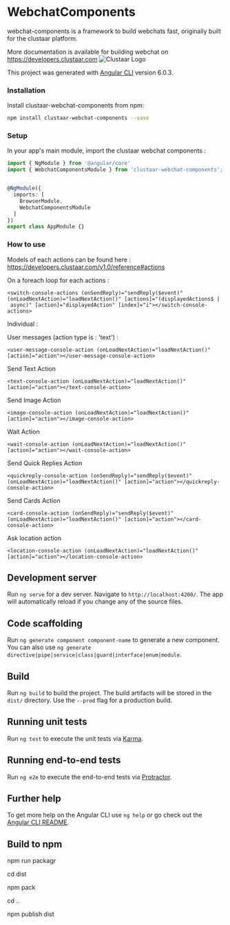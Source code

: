 # WebchatComponents
webchat-components is a framework to build webchats fast, originally built for the clustaar platform.

More documentation is available for building webchat on https://developers.clustaar.com 
![Clustaar Logo](https://clustaar.com/wp-content/uploads/2016/07/logo-black-1.png)

This project was generated with [Angular CLI](https://github.com/angular/angular-cli) version 6.0.3.

### Installation

Install clustaar-webchat-components from npm:
```bash
npm install clustaar-webchat-components --save
```

### Setup

In your app's main module, import the clustaar webchat components :

```ts
import { NgModule } from '@angular/core'
import { WebchatComponentsModule } from 'clustaar-webchat-components';


@NgModule({
  imports: [
    BrowserModule,
    WebchatComponentsModule
  ]
})
export class AppModule {}
```

### How to use

Models of each actions can be found here : https://developers.clustaar.com/v1.0/reference#actions

On a foreach loop for each actions : 

```
<switch-console-actions (onSendReply)="sendReply($event)" (onLoadNextAction)="loadNextAction()" [actions]="(displayedActions$ | async)" [action]="displayedAction" [index]="i"></switch-console-actions>
```

Individual :


User messages (action type is : 'text') : 
```
<user-message-console-action (onLoadNextAction)="loadNextAction()" [action]="action"></user-message-console-action>
```

Send Text Action
```
<text-console-action (onLoadNextAction)="loadNextAction()" [action]="action"></text-console-action>
```

Send Image Action
```
<image-console-action (onLoadNextAction)="loadNextAction()" [action]="action"></image-console-action>
```

Wait Action
```
<wait-console-action (onLoadNextAction)="loadNextAction()" [action]="action"></wait-console-action>
```

Send Quick Replies Action  
```
<quickreply-console-action (onSendReply)="sendReply($event)" (onLoadNextAction)="loadNextAction()" [action]="action"></quickreply-console-action>
```

Send Cards Action
```
<card-console-action (onSendReply)="sendReply($event)" (onLoadNextAction)="loadNextAction()" [action]="action"></card-console-action>
```

Ask location action  
```
<location-console-action (onLoadNextAction)="loadNextAction()" [action]="action"></location-console-action>
```



## Development server

Run `ng serve` for a dev server. Navigate to `http://localhost:4200/`. The app will automatically reload if you change any of the source files.

## Code scaffolding

Run `ng generate component component-name` to generate a new component. You can also use `ng generate directive|pipe|service|class|guard|interface|enum|module`.

## Build

Run `ng build` to build the project. The build artifacts will be stored in the `dist/` directory. Use the `--prod` flag for a production build.

## Running unit tests

Run `ng test` to execute the unit tests via [Karma](https://karma-runner.github.io).

## Running end-to-end tests

Run `ng e2e` to execute the end-to-end tests via [Protractor](http://www.protractortest.org/).

## Further help

To get more help on the Angular CLI use `ng help` or go check out the [Angular CLI README](https://github.com/angular/angular-cli/blob/master/README.md).

## Build to npm

npm run packagr

cd dist

npm pack

cd ..

npm publish dist
